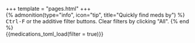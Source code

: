 +++
template = "pages.html"
+++
<br>
{% admonition(type="info", icon="tip", title="Quickly find meds by") %}
<kbd><kbd>Ctrl-F</kbd></kbd> or the additive filter buttons. Clear filters by clicking "All".
{% end %}
<br>
{{medications_toml_load(filter = true)}}
